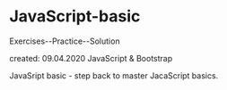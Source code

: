 # JavaScript-basic
 Exercises--Practice--Solution
 
created: 09.04.2020
JavaScript & Bootstrap 

JavaSript basic - step back to master JacaScript basics.
